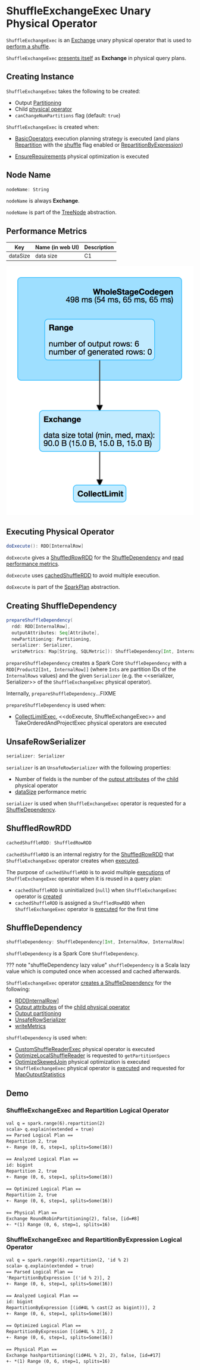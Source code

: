 # ShuffleExchangeExec Unary Physical Operator

`ShuffleExchangeExec` is an [Exchange](Exchange.md) unary physical operator that is used to [perform a shuffle](#doExecute).

`ShuffleExchangeExec` [presents itself](#nodeName) as **Exchange** in physical query plans.

## Creating Instance

`ShuffleExchangeExec` takes the following to be created:

* <span id="outputPartitioning"> Output [Partitioning](../Partitioning.md)
* <span id="child"> Child [physical operator](SparkPlan.md)
* <span id="canChangeNumPartitions"> `canChangeNumPartitions` flag (default: `true`)

`ShuffleExchangeExec` is created when:

* [BasicOperators](../execution-planning-strategies/BasicOperators.md) execution planning strategy is executed (and plans [Repartition](../logical-operators/Repartition-RepartitionByExpression.md) with the [shuffle](../logical-operators/Repartition-RepartitionByExpression.md#shuffle) flag enabled or [RepartitionByExpression](../logical-operators/Repartition-RepartitionByExpression.md))

* [EnsureRequirements](../physical-optimizations/EnsureRequirements.md) physical optimization is executed

## <span id="nodeName"> Node Name

```scala
nodeName: String
```

`nodeName` is always **Exchange**.

`nodeName` is part of the [TreeNode](../catalyst/TreeNode.md) abstraction.

## <span id="metrics"><span id="writeMetrics"><span id="readMetrics"> Performance Metrics

Key | Name (in web UI) | Description
---------|----------|---------
dataSize | data size | C1

![ShuffleExchangeExec in web UI (Details for Query)](../images/ShuffleExchangeExec-webui.png)

## <span id="doExecute"> Executing Physical Operator

```scala
doExecute(): RDD[InternalRow]
```

`doExecute` gives a [ShuffledRowRDD](../ShuffledRowRDD.md) for the [ShuffleDependency](#shuffleDependency) and [read performance metrics](#readMetrics).

`doExecute` uses [cachedShuffleRDD](#cachedShuffleRDD) to avoid multiple execution.

`doExecute` is part of the [SparkPlan](SparkPlan.md#doExecute) abstraction.

## <span id="prepareShuffleDependency"> Creating ShuffleDependency

```scala
prepareShuffleDependency(
  rdd: RDD[InternalRow],
  outputAttributes: Seq[Attribute],
  newPartitioning: Partitioning,
  serializer: Serializer,
  writeMetrics: Map[String, SQLMetric]): ShuffleDependency[Int, InternalRow, InternalRow]
```

`prepareShuffleDependency` creates a Spark Core `ShuffleDependency` with a `RDD[Product2[Int, InternalRow]]` (where `Ints` are partition IDs of the `InternalRows` values) and the given `Serializer` (e.g. the <<serializer, Serializer>> of the `ShuffleExchangeExec` physical operator).

Internally, `prepareShuffleDependency`...FIXME

`prepareShuffleDependency` is used when:

* [CollectLimitExec](CollectLimitExec.md), <<doExecute, ShuffleExchangeExec>> and TakeOrderedAndProjectExec physical operators are executed

## <span id="serializer"> UnsafeRowSerializer

```scala
serializer: Serializer
```

`serializer` is an `UnsafeRowSerializer` with the following properties:

* Number of fields is the number of the [output attributes](../catalyst/QueryPlan.md#output) of the [child](#child) physical operator
* [dataSize](#metrics) performance metric

`serializer` is used when `ShuffleExchangeExec` operator is requested for a [ShuffleDependency](#shuffleDependency).

## <span id="cachedShuffleRDD"> ShuffledRowRDD

```scala
cachedShuffleRDD: ShuffledRowRDD
```

`cachedShuffleRDD` is an internal registry for the [ShuffledRowRDD](../ShuffledRowRDD.md) that `ShuffleExchangeExec` operator creates when [executed](#doExecute).

The purpose of `cachedShuffleRDD` is to avoid multiple [executions](#doExecute) of `ShuffleExchangeExec` operator when it is reused in a query plan:

* `cachedShuffleRDD` is uninitialized (`null`) when `ShuffleExchangeExec` operator is [created](#creating-instance)
* `cachedShuffleRDD` is assigned a `ShuffledRowRDD` when `ShuffleExchangeExec` operator is [executed](#doExecute) for the first time

## <span id="shuffleDependency"> ShuffleDependency

```scala
shuffleDependency: ShuffleDependency[Int, InternalRow, InternalRow]
```

`shuffleDependency` is a Spark Core `ShuffleDependency`.

??? note "shuffleDependency lazy value"
    `shuffleDependency` is a Scala lazy value which is computed once when accessed and cached afterwards.

`ShuffleExchangeExec` operator [creates a ShuffleDependency](#prepareShuffleDependency) for the following:

* [RDD[InternalRow]](#inputRDD)
* [Output attributes](../catalyst/QueryPlan.md#output) of the [child physical operator](#child)
* [Output partitioning](#outputPartitioning)
* [UnsafeRowSerializer](#serializer)
* [writeMetrics](#writeMetrics)

`shuffleDependency` is used when:

* [CustomShuffleReaderExec](CustomShuffleReaderExec.md) physical operator is executed
* [OptimizeLocalShuffleReader](../physical-optimizations/OptimizeLocalShuffleReader.md) is requested to `getPartitionSpecs`
* [OptimizeSkewedJoin](../physical-optimizations/OptimizeSkewedJoin.md) physical optimization is executed
* `ShuffleExchangeExec` physical operator is [executed](#doExecute) and requested for [MapOutputStatistics](#mapOutputStatisticsFuture)

## Demo

### ShuffleExchangeExec and Repartition Logical Operator

```text
val q = spark.range(6).repartition(2)
scala> q.explain(extended = true)
== Parsed Logical Plan ==
Repartition 2, true
+- Range (0, 6, step=1, splits=Some(16))

== Analyzed Logical Plan ==
id: bigint
Repartition 2, true
+- Range (0, 6, step=1, splits=Some(16))

== Optimized Logical Plan ==
Repartition 2, true
+- Range (0, 6, step=1, splits=Some(16))

== Physical Plan ==
Exchange RoundRobinPartitioning(2), false, [id=#8]
+- *(1) Range (0, 6, step=1, splits=16)
```

### ShuffleExchangeExec and RepartitionByExpression Logical Operator

```text
val q = spark.range(6).repartition(2, 'id % 2)
scala> q.explain(extended = true)
== Parsed Logical Plan ==
'RepartitionByExpression [('id % 2)], 2
+- Range (0, 6, step=1, splits=Some(16))

== Analyzed Logical Plan ==
id: bigint
RepartitionByExpression [(id#4L % cast(2 as bigint))], 2
+- Range (0, 6, step=1, splits=Some(16))

== Optimized Logical Plan ==
RepartitionByExpression [(id#4L % 2)], 2
+- Range (0, 6, step=1, splits=Some(16))

== Physical Plan ==
Exchange hashpartitioning((id#4L % 2), 2), false, [id=#17]
+- *(1) Range (0, 6, step=1, splits=16)
```
